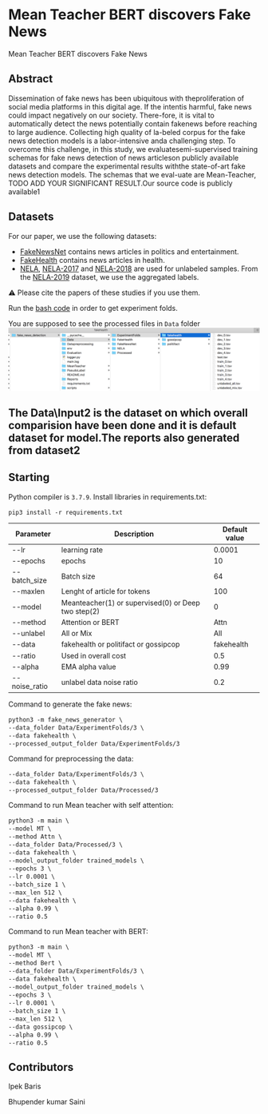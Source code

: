 # Mean Teacher BERT discovers Fake News
Mean Teacher BERT discovers Fake News

## Abstract
Dissemination  of  fake  news  has  been  ubiquitous  with  theproliferation of social media platforms in this digital age. If the intentis  harmful,  fake  news  could  impact  negatively  on  our  society.  There-fore, it is vital to automatically detect the news potentially contain fakenews  before  reaching  to  large  audience.  Collecting  high  quality  of  la-beled corpus for the fake news detection models is a labor-intensive anda challenging step. To overcome this challenge, in this study, we evaluatesemi-supervised training schemas for fake news detection of news articleson publicly available datasets and compare the experimental results withthe state-of-art fake news detection models. The schemas that we eval-uate are Mean-Teacher, TODO ADD YOUR SIGNIFICANT RESULT.Our source code is publicly available1

## Datasets

For our paper, we use the following datasets:

* [FakeNewsNet](https://github.com/KaiDMML/FakeNewsNet) contains news articles in politics and entertainment.
* [FakeHealth](https://zenodo.org/record/3862989) contains news articles in health.
* [NELA](https://dataverse.harvard.edu/dataverse/nela), [NELA-2017](https://dataverse.harvard.edu/dataset.xhtml?persistentId=doi:10.7910/DVN/ZCXSKG) and [NELA-2018](https://dataverse.harvard.edu/dataset.xhtml?persistentId=doi:10.7910/DVN/ULHLCB) are used for unlabeled samples. From the [NELA-2019]() dataset, we use the aggregated labels. 

:warning: Please cite the papers of these studies if you use them. 

Run the [bash code](scripts/data_processing.sh) in order to get experiment folds.


You are supposed to see the processed files in `Data` folder
![ddata_directory](images/folder_dir.png)
## The Data\Input2 is the dataset on which overall comparision have been done and it is default dataset for model.The reports also generated from dataset2

## Starting
Python compiler is `3.7.9`.
Install libraries in requirements.txt:
```console
pip3 install -r requirements.txt
```

| Parameter | Description | Default value|
|-----------|-------------|--------------|
|--lr | learning rate| 0.0001|
|--epochs | epochs| 10|
|--batch_size | Batch size | 64|
|--maxlen | Lenght of article for tokens | 100|
|--model | Meanteacher(1) or supervised(0) or Deep two step(2)|0| 
|--method | Attention or BERT | Attn|
|--unlabel | All or Mix | All|
|--data | fakehealth or politifact or gossipcop | fakehealth|
|--ratio | Used in overall cost | 0.5|
|--alpha | EMA alpha value| 0.99|
|--noise_ratio |unlabel data noise ratio |0.2|


Command to generate the fake news:
```console
python3 -m fake_news_generator \
--data_folder Data/ExperimentFolds/3 \
--data fakehealth \
--processed_output_folder Data/ExperimentFolds/3
```
Command for preprocessing the data:
```console
--data_folder Data/ExperimentFolds/3 \
--data fakehealth \
--processed_output_folder Data/Processed/3
```

Command to run Mean teacher with self attention:
```console
python3 -m main \
--model MT \
--method Attn \
--data_folder Data/Processed/3 \
--data fakehealth \
--model_output_folder trained_models \
--epochs 3 \
--lr 0.0001 \
--batch_size 1 \
--max_len 512 \
--data fakehealth \
--alpha 0.99 \
--ratio 0.5
```
Command to run Mean teacher with BERT:
```console
python3 -m main \
--model MT \
--method Bert \
--data_folder Data/ExperimentFolds/3 \
--data fakehealth \
--model_output_folder trained_models \
--epochs 3 \
--lr 0.0001 \
--batch_size 1 \
--max_len 512 \
--data gossipcop \
--alpha 0.99 \
--ratio 0.5
```


## Contributors
Ipek Baris

Bhupender kumar Saini

